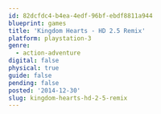 ```yaml
---
id: 82dcfdc4-b4ea-4edf-96bf-ebdf8811a944
blueprint: games
title: 'Kingdom Hearts - HD 2.5 Remix'
platform: playstation-3
genre:
  - action-adventure
digital: false
physical: true
guide: false
pending: false
posted: '2014-12-30'
slug: kingdom-hearts-hd-2-5-remix
---
```

